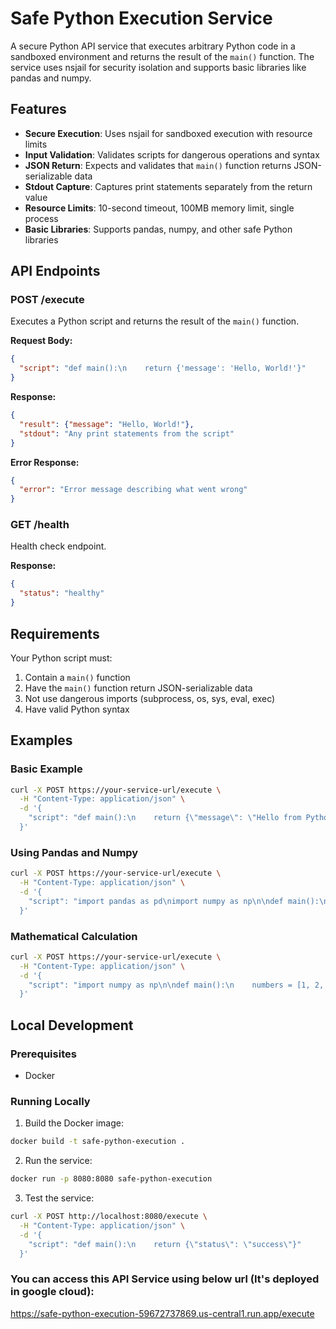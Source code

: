 # Safe Python Execution Service

A secure Python API service that executes arbitrary Python code in a sandboxed environment and returns the result of the `main()` function. The service uses nsjail for security isolation and supports basic libraries like pandas and numpy.

## Features

- **Secure Execution**: Uses nsjail for sandboxed execution with resource limits
- **Input Validation**: Validates scripts for dangerous operations and syntax
- **JSON Return**: Expects and validates that `main()` function returns JSON-serializable data
- **Stdout Capture**: Captures print statements separately from the return value
- **Resource Limits**: 10-second timeout, 100MB memory limit, single process
- **Basic Libraries**: Supports pandas, numpy, and other safe Python libraries

## API Endpoints

### POST /execute

Executes a Python script and returns the result of the `main()` function.

**Request Body:**
```json
{
  "script": "def main():\n    return {'message': 'Hello, World!'}"
}
```

**Response:**
```json
{
  "result": {"message": "Hello, World!"},
  "stdout": "Any print statements from the script"
}
```

**Error Response:**
```json
{
  "error": "Error message describing what went wrong"
}
```

### GET /health

Health check endpoint.

**Response:**
```json
{
  "status": "healthy"
}
```

## Requirements

Your Python script must:

1. Contain a `main()` function
2. Have the `main()` function return JSON-serializable data
3. Not use dangerous imports (subprocess, os, sys, eval, exec)
4. Have valid Python syntax

## Examples

### Basic Example

```bash
curl -X POST https://your-service-url/execute \
  -H "Content-Type: application/json" \
  -d '{
    "script": "def main():\n    return {\"message\": \"Hello from Python!\"}"
  }'
```

### Using Pandas and Numpy

```bash
curl -X POST https://your-service-url/execute \
  -H "Content-Type: application/json" \
  -d '{
    "script": "import pandas as pd\nimport numpy as np\n\ndef main():\n    df = pd.DataFrame({\"A\": [1, 2, 3], \"B\": [4, 5, 6]})\n    print(\"DataFrame created\")\n    return {\"sum\": df.sum().to_dict(), \"mean\": df.mean().to_dict()}"
  }'
```

### Mathematical Calculation

```bash
curl -X POST https://your-service-url/execute \
  -H "Content-Type: application/json" \
  -d '{
    "script": "import numpy as np\n\ndef main():\n    numbers = [1, 2, 3, 4, 5]\n    print(f\"Processing {len(numbers)} numbers\")\n    return {\"sum\": sum(numbers), \"mean\": np.mean(numbers), \"std\": np.std(numbers)}"
  }'
```

## Local Development

### Prerequisites

- Docker

### Running Locally

1. Build the Docker image:
```bash
docker build -t safe-python-execution .
```

2. Run the service:
```bash
docker run -p 8080:8080 safe-python-execution
```

3. Test the service:
```bash
curl -X POST http://localhost:8080/execute \
  -H "Content-Type: application/json" \
  -d '{
    "script": "def main():\n    return {\"status\": \"success\"}"
  }'
```

### You can access this API Service using below url (It's deployed in google cloud):

https://safe-python-execution-59672737869.us-central1.run.app/execute